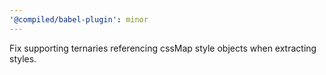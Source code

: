 ```yaml
---
'@compiled/babel-plugin': minor
---
```


Fix supporting ternaries referencing cssMap style objects when extracting styles.
